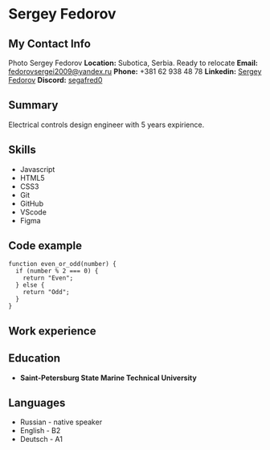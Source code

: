 
# Sergey Fedorov

## My Contact Info

Photo Sergey Fedorov
**Location:** Subotica, Serbia. Ready to relocate
**Email:** fedorovsergei2009@yandex.ru
**Phone:** +381 62 938 48 78
**Linkedin:** [Sergey Fedorov](www.linkedin.com/in/sergeifedorov/)
**Discord:** [segafred0](https://discordapp.com/users/1055411130597654601/)

## Summary

Electrical controls design engineer with 5 years expirience.

## Skills

* Javascript
* HTML5
* CSS3
* Git
* GitHub
* VScode
* Figma

## Code example

```
function even_or_odd(number) {
  if (number % 2 === 0) {
    return "Even";
  } else {
    return "Odd";
  }
}
```

## Work experience


## Education

* __Saint-Petersburg State Marine Technical University__

## Languages

* Russian - native speaker
* English - B2
* Deutsch - A1